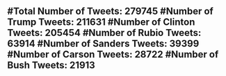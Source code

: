 #Total Number of Tweets: 279745 
#Number of Trump Tweets: 211631
#Number of Clinton Tweets: 205454
#Number of Rubio Tweets: 63914
#Number of Sanders Tweets: 39399
#Number of Carson Tweets: 28722
#Number of Bush Tweets: 21913
---
